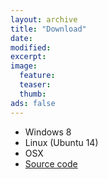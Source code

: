```yaml
---
layout: archive
title: "Download"
date:
modified:
excerpt:
image:
  feature:
  teaser:
  thumb:
ads: false
---
```


- Windows 8
- Linux (Ubuntu 14)
- OSX
- [Source code](http://github.com/leanprover/lean/archive/master.zip)
